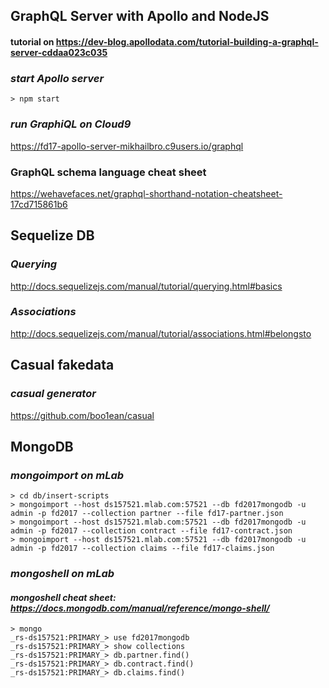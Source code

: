 ## GraphQL Server with Apollo and NodeJS 
#### tutorial on https://dev-blog.apollodata.com/tutorial-building-a-graphql-server-cddaa023c035

### _start Apollo server_
```
> npm start
```

### _run GraphiQL on Cloud9_
https://fd17-apollo-server-mikhailbro.c9users.io/graphql


### GraphQL schema language cheat sheet
https://wehavefaces.net/graphql-shorthand-notation-cheatsheet-17cd715861b6



## Sequelize DB
### _Querying_
http://docs.sequelizejs.com/manual/tutorial/querying.html#basics

### _Associations_
http://docs.sequelizejs.com/manual/tutorial/associations.html#belongsto

## Casual fakedata
### _casual generator_
https://github.com/boo1ean/casual



## MongoDB
### _mongoimport on mLab_
```
> cd db/insert-scripts
> mongoimport --host ds157521.mlab.com:57521 --db fd2017mongodb -u admin -p fd2017 --collection partner --file fd17-partner.json
> mongoimport --host ds157521.mlab.com:57521 --db fd2017mongodb -u admin -p fd2017 --collection contract --file fd17-contract.json 
> mongoimport --host ds157521.mlab.com:57521 --db fd2017mongodb -u admin -p fd2017 --collection claims --file fd17-claims.json 
```


### _mongoshell on mLab_
#### _mongoshell cheat sheet: https://docs.mongodb.com/manual/reference/mongo-shell/_
```
> mongo
_rs-ds157521:PRIMARY_> use fd2017mongodb
_rs-ds157521:PRIMARY_> show collections
_rs-ds157521:PRIMARY_> db.partner.find()
_rs-ds157521:PRIMARY_> db.contract.find()
_rs-ds157521:PRIMARY_> db.claims.find()
```